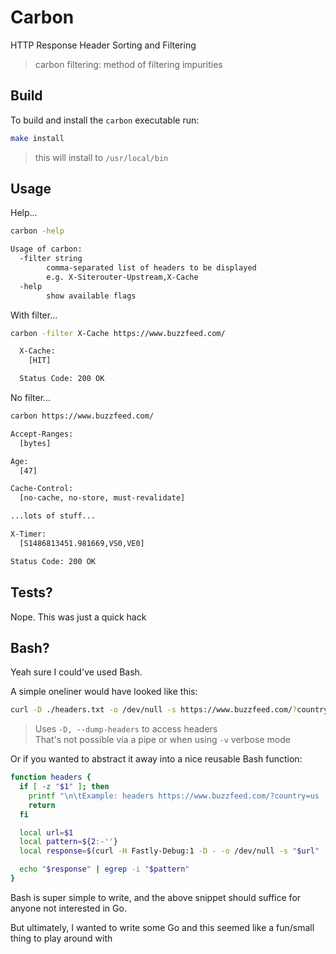 # Carbon

HTTP Response Header Sorting and Filtering

> carbon filtering: method of filtering impurities

## Build

To build and install the `carbon` executable run:

```bash
make install
```

> this will install to `/usr/local/bin`

## Usage

Help...

```bash
carbon -help

Usage of carbon:
  -filter string
        comma-separated list of headers to be displayed
        e.g. X-Siterouter-Upstream,X-Cache
  -help
        show available flags
```

With filter...

```bash
carbon -filter X-Cache https://www.buzzfeed.com/

  X-Cache:
    [HIT]

  Status Code: 200 OK
```

No filter...

```bash
carbon https://www.buzzfeed.com/

Accept-Ranges:
  [bytes]

Age:
  [47]

Cache-Control:
  [no-cache, no-store, must-revalidate]

...lots of stuff...

X-Timer:
  [S1486813451.981669,VS0,VE0]

Status Code: 200 OK
```

## Tests?

Nope. This was just a quick hack

## Bash?

Yeah sure I could've used Bash.

A simple oneliner would have looked like this:

```bash
curl -D ./headers.txt -o /dev/null -s https://www.buzzfeed.com/?country=us; cat ./headers.txt | sort; rm ./headers.txt
```

> Uses `-D, --dump-headers` to access headers  
> That's not possible via a pipe or when using `-v` verbose mode

Or if you wanted to abstract it away into a nice reusable Bash function:

```bash
function headers {
  if [ -z "$1" ]; then
    printf "\n\tExample: headers https://www.buzzfeed.com/?country=us 'x-cache|x-timer'\n"
    return
  fi

  local url=$1
  local pattern=${2:-''}
  local response=$(curl -H Fastly-Debug:1 -D - -o /dev/null -s "$url" | sort) # -D - will dump to stdout

  echo "$response" | egrep -i "$pattern"
}
```

Bash is super simple to write, and the above snippet should suffice for anyone not interested in Go.

But ultimately, I wanted to write some Go and this seemed like a fun/small thing to play around with
